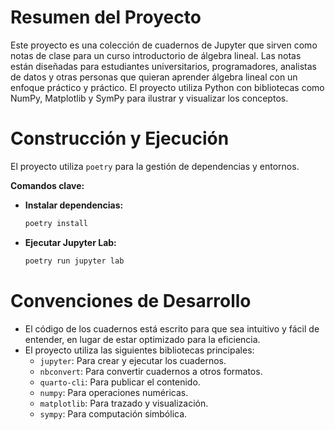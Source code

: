 # Resumen del Proyecto

Este proyecto es una colección de cuadernos de Jupyter que sirven como notas de clase para un curso introductorio de álgebra lineal. Las notas están diseñadas para estudiantes universitarios, programadores, analistas de datos y otras personas que quieran aprender álgebra lineal con un enfoque práctico y práctico. El proyecto utiliza Python con bibliotecas como NumPy, Matplotlib y SymPy para ilustrar y visualizar los conceptos.

# Construcción y Ejecución

El proyecto utiliza `poetry` para la gestión de dependencias y entornos.

**Comandos clave:**

*   **Instalar dependencias:**
    ```bash
    poetry install
    ```
*   **Ejecutar Jupyter Lab:**
    ```bash
    poetry run jupyter lab
    ```

# Convenciones de Desarrollo

*   El código de los cuadernos está escrito para que sea intuitivo y fácil de entender, en lugar de estar optimizado para la eficiencia.
*   El proyecto utiliza las siguientes bibliotecas principales:
    *   `jupyter`: Para crear y ejecutar los cuadernos.
    *   `nbconvert`: Para convertir cuadernos a otros formatos.
    *   `quarto-cli`: Para publicar el contenido.
    *   `numpy`: Para operaciones numéricas.
    *   `matplotlib`: Para trazado y visualización.
    *   `sympy`: Para computación simbólica.